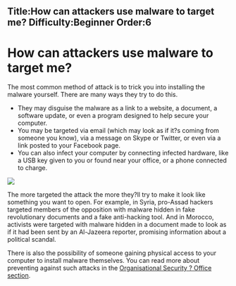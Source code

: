 Title:How can attackers use malware to target me?
Difficulty:Beginner
Order:6
---
<h1>How can attackers use malware to target me?</h1><p>The most common method of attack is to trick you into installing the malware yourself. There are many ways they try to do this.<br><ul><li>They may disguise the malware as a link to a website, a document, a software update, or even a program designed to help secure your computer.</li><li>You may be targeted via email (which may look as if it?s coming from someone you know), via a message on Skype or Twitter, or even via a link posted to your Facebook page.</li><li>You can also infect your computer by connecting infected hardware, like a USB key given to you or found near your office, or a phone connected to charge.</li></ul></p><img src="malware3.png"><p>The more targeted the attack the more they?ll try to make it look like something you want to open. For example, in Syria, pro-Assad hackers targeted members of the opposition with malware hidden in fake revolutionary documents and a fake anti-hacking tool. And in Morocco, activists were targeted with malware hidden in a document made to look as if it had been sent by an Al-Jazeera reporter, promising information about a political scandal.</p><p>There is also the possibility of someone gaining physical access to your computer to install malware themselves. You can read more about preventing against such attacks in the <a href="umbrella://lesson/office">Organisational Security ? Office section</a>.</p>